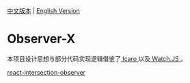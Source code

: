
[中文版本]() | [English Version]()

# Observer-X

本项目设计思想与部分代码实现逻辑借鉴了[ Icaro ](https://github.com/GianlucaGuarini/icaro) 以及[ Watch.JS ](https://github.com/melanke/Watch.JS)。

[react-intersection-observer](https://github.com/thebuilder/react-intersection-observer)